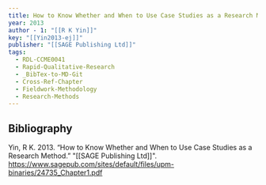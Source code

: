 ```yaml
---
title: How to Know Whether and When to Use Case Studies as a Research Method
year: 2013
author - 1: "[[R K Yin]]"
key: "[[Yin2013-ej]]"
publisher: "[[SAGE Publishing Ltd]]"
tags:
  - RDL-CCME0041
  - Rapid-Qualitative-Research
  - _BibTex-to-MD-Git
  - Cross-Ref-Chapter
  - Fieldwork-Methodology
  - Research-Methods
---
```


## Bibliography
Yin, R K. 2013. “How to Know Whether and When to Use Case Studies as a Research Method.” "[[SAGE Publishing Ltd]]". https://www.sagepub.com/sites/default/files/upm-binaries/24735_Chapter1.pdf